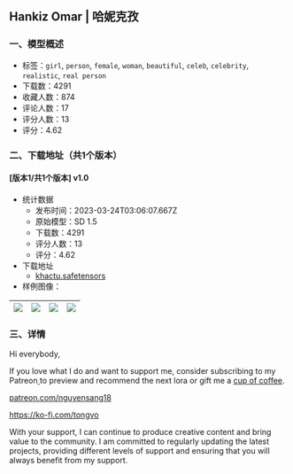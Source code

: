 ## Hankiz Omar | 哈妮克孜
### 一、模型概述

- 标签：`girl`, `person`, `female`, `woman`, `beautiful`, `celeb`, `celebrity`, `realistic`, `real person`
- 下载数：4291
- 收藏人数：874
- 评论人数：17
- 评分人数：13
- 评分：4.62

### 二、下载地址（共1个版本）

#### [版本1/共1个版本] v1.0

- 统计数据
  - 发布时间：2023-03-24T03:06:07.667Z
  - 原始模型：SD 1.5
  - 下载数：4291
  - 评分人数：13
  - 评分：4.62
- 下载地址
  - [khactu.safetensors](https://civitai.com/api/download/models/28177)
- 样例图像：

| <img src="https://image.civitai.com/xG1nkqKTMzGDvpLrqFT7WA/651733db-2aaf-4b0f-6ea5-193741e59100/width=450/317060.jpeg" /> | <img src="https://image.civitai.com/xG1nkqKTMzGDvpLrqFT7WA/12ae7c72-016d-41bc-25c5-33097a665700/width=450/316989.jpeg" /> | <img src="https://image.civitai.com/xG1nkqKTMzGDvpLrqFT7WA/adc1aabb-4c5b-459b-5836-75c13b05e800/width=450/316983.jpeg" /> | <img src="https://image.civitai.com/xG1nkqKTMzGDvpLrqFT7WA/015dae91-2271-4c4b-4e43-a0d43a665900/width=450/316988.jpeg" /> |
| ---- | ---- | ---- | ---- |


### 三、详情
<p>Hi everybody,</p><p>If you love what I do and want to support me, consider subscribing to my Patreon<a target="_blank" rel="ugc" href="https://civitai.com/models/33383/patreon.com/nguyensang18"> </a>to preview and recommend the next lora or gift me a <a target="_blank" rel="ugc" href="https://ko-fi.com/tongvo">cup of coffee</a>.</p><p><a target="_blank" rel="ugc" href="http://patreon.com/nguyensang18">patreon.com/nguyensang18</a></p><p><a target="_blank" rel="ugc" href="https://ko-fi.com/tongvo">https://ko-fi.com/tongvo</a></p><p>With your support, I can continue to produce creative content and bring value to the community. I am committed to regularly updating the latest projects, providing different levels of support and ensuring that you will always benefit from my support.</p>